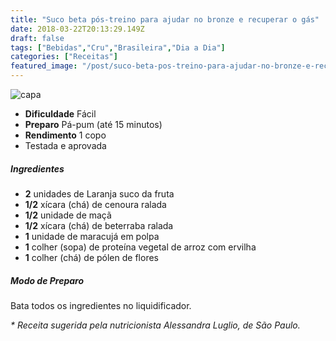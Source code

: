 ```yaml
---
title: "Suco beta pós-treino para ajudar no bronze e recuperar o gás"
date: 2018-03-22T20:13:29.149Z
draft: false
tags: ["Bebidas","Cru","Brasileira","Dia a Dia"]
categories: ["Receitas"]
featured_image: "/post/suco-beta-pos-treino-para-ajudar-no-bronze-e-recuperar-o-gas.c6e53490.jpg"
---
```


![capa](/post/suco-beta-pos-treino-para-ajudar-no-bronze-e-recuperar-o-gas.c6e53490.jpg)

*   **Dificuldade** Fácil
*   **Preparo** Pá-pum (até 15 minutos)
*   **Rendimento** 1 copo
*   Testada e aprovada
    

##### Ingredientes

*   **2** unidades de Laranja suco da fruta
*   **1/2** xícara (chá) de cenoura ralada
*   **1/2** unidade de maçã
*   **1/2** xícara (chá) de beterraba ralada
*   **1** unidade de maracujá em polpa
*   **1** colher (sopa) de proteína vegetal de arroz com ervilha
*   **1** colher (chá) de pólen de flores

##### Modo de Preparo

Bata todos os ingredientes no liquidificador.

_\* Receita sugerida pela nutricionista Alessandra Luglio, de São Paulo._

